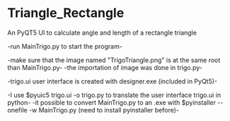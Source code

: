 # Triangle_Rectangle
An PyQT5 UI to calculate angle and length of a rectangle triangle

-run MainTrigo.py to start the program-

-make sure that the image named "TrigoTriangle.png" is at the same root than MainTrigo.py-
-the importation of image was done in trigo.py-

-trigo.ui user interface is created with designer.exe (included in PyQt5)-

-I use  $pyuic5 trigo.ui -o trigo.py  to translate the user interface trigo.ui in python-
-it possible to convert MainTrigo.py to an .exe with  $pyinstaller --onefile -w MainTrigo.py (need to install pyinstaller before)-

